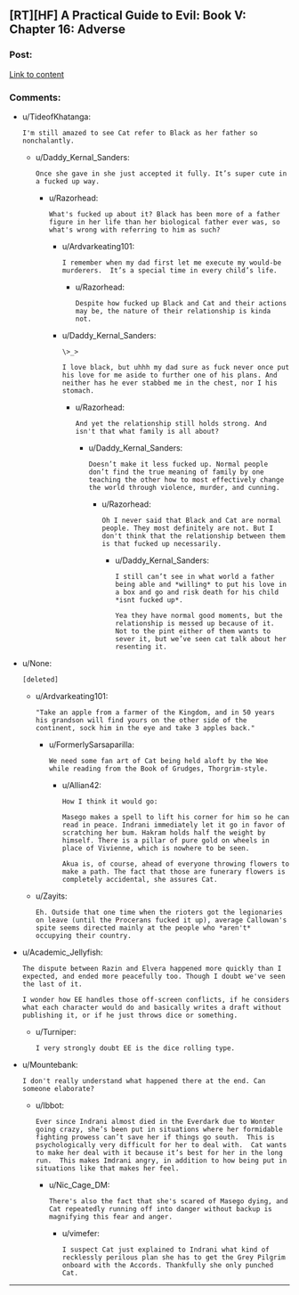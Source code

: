 ## [RT][HF] A Practical Guide to Evil: Book V: Chapter 16: Adverse

### Post:

[Link to content](https://practicalguidetoevil.wordpress.com/2019/02/25/chapter-16-adverse/)

### Comments:

- u/TideofKhatanga:
  ```
  I'm still amazed to see Cat refer to Black as her father so nonchalantly.
  ```

  - u/Daddy_Kernal_Sanders:
    ```
    Once she gave in she just accepted it fully. It’s super cute in a fucked up way.
    ```

    - u/Razorhead:
      ```
      What's fucked up about it? Black has been more of a father figure in her life than her biological father ever was, so what's wrong with referring to him as such?
      ```

      - u/Ardvarkeating101:
        ```
        I remember when my dad first let me execute my would-be murderers.  It’s a special time in every child’s life.
        ```

        - u/Razorhead:
          ```
          Despite how fucked up Black and Cat and their actions may be, the nature of their relationship is kinda not.
          ```

      - u/Daddy_Kernal_Sanders:
        ```
        \>_>

        I love black, but uhhh my dad sure as fuck never once put his love for me aside to further one of his plans. And neither has he ever stabbed me in the chest, nor I his stomach.
        ```

        - u/Razorhead:
          ```
          And yet the relationship still holds strong. And isn't that what family is all about?
          ```

          - u/Daddy_Kernal_Sanders:
            ```
            Doesn’t make it less fucked up. Normal people don’t find the true meaning of family by one teaching the other how to most effectively change the world through violence, murder, and cunning.
            ```

            - u/Razorhead:
              ```
              Oh I never said that Black and Cat are normal people. They most definitely are not. But I don't think that the relationship between them is that fucked up necessarily.
              ```

              - u/Daddy_Kernal_Sanders:
                ```
                I still can’t see in what world a father being able and *willing* to put his love in a box and go and risk death for his child *isnt fucked up*.

                Yea they have normal good moments, but the relationship is messed up because of it. Not to the pint either of them wants to sever it, but we’ve seen cat talk about her resenting it.
                ```

- u/None:
  ```
  [deleted]
  ```

  - u/Ardvarkeating101:
    ```
    "Take an apple from a farmer of the Kingdom, and in 50 years his grandson will find yours on the other side of the continent, sock him in the eye and take 3 apples back."
    ```

    - u/FormerlySarsaparilla:
      ```
      We need some fan art of Cat being held aloft by the Woe while reading from the Book of Grudges, Thorgrim-style.
      ```

      - u/Allian42:
        ```
        How I think it would go:

        Masego makes a spell to lift his corner for him so he can read in peace. Indrani immediately let it go in favor of scratching her bum. Hakram holds half the weight by himself. There is a pillar of pure gold on wheels in place of Vivienne, which is nowhere to be seen.

        Akua is, of course, ahead of everyone throwing flowers to make a path. The fact that those are funerary flowers is completely accidental, she assures Cat.
        ```

  - u/Zayits:
    ```
    Eh. Outside that one time when the rioters got the legionaries on leave (until the Procerans fucked it up), average Callowan's spite seems directed mainly at the people who *aren't* occupying their country.
    ```

- u/Academic_Jellyfish:
  ```
  The dispute between Razin and Elvera happened more quickly than I expected, and ended more peacefully too. Though I doubt we've seen the last of it.

  I wonder how EE handles those off-screen conflicts, if he considers what each character would do and basically writes a draft without publishing it, or if he just throws dice or something.
  ```

  - u/Turniper:
    ```
    I very strongly doubt EE is the dice rolling type.
    ```

- u/Mountebank:
  ```
  I don't really understand what happened there at the end. Can someone elaborate?
  ```

  - u/Ibbot:
    ```
    Ever since Indrani almost died in the Everdark due to Wonter going crazy, she’s been put in situations where her formidable fighting prowess can’t save her if things go south.  This is psychologically very difficult for her to deal with.  Cat wants to make her deal with it because it’s best for her in the long run.  This makes Imdrani angry, in addition to how being put in situations like that makes her feel.
    ```

    - u/Nic_Cage_DM:
      ```
      There's also the fact that she's scared of Masego dying, and Cat repeatedly running off into danger without backup is magnifying this fear and anger.
      ```

      - u/vimefer:
        ```
        I suspect Cat just explained to Indrani what kind of recklessly perilous plan she has to get the Grey Pilgrim onboard with the Accords. Thankfully she only punched Cat.
        ```

---


